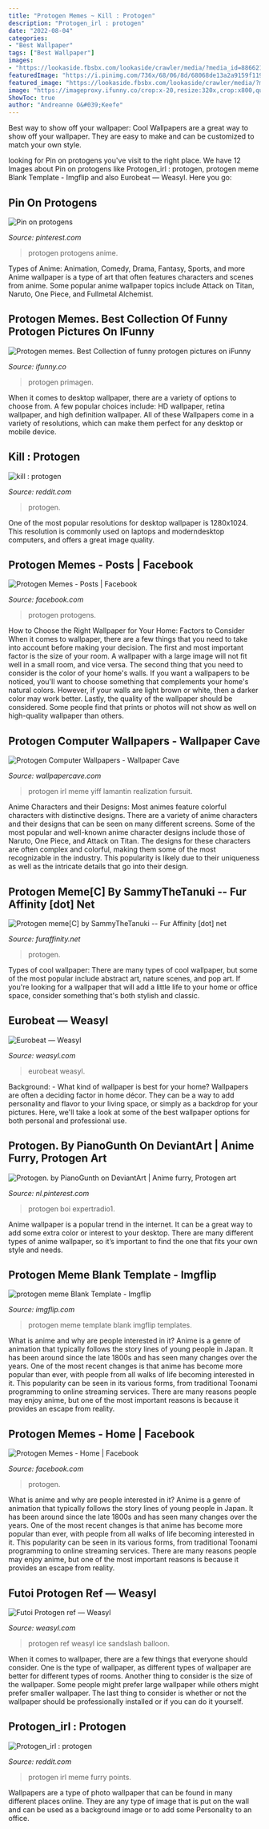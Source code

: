 ```yaml
---
title: "Protogen Memes ~ Kill : Protogen"
description: "Protogen_irl : protogen"
date: "2022-08-04"
categories:
- "Best Wallpaper"
tags: ["Best Wallpaper"]
images:
- "https://lookaside.fbsbx.com/lookaside/crawler/media/?media_id=886621281838590"
featuredImage: "https://i.pinimg.com/736x/68/06/8d/68068de13a2a9159f11957d0424d33d9.jpg"
featured_image: "https://lookaside.fbsbx.com/lookaside/crawler/media/?media_id=745110479323005"
image: "https://imageproxy.ifunny.co/crop:x-20,resize:320x,crop:x800,quality:90x75/images/16b7a4e4304284ba921e2cfd5da6802128a8bb35635e4711950718426cbb38ba_1.jpg"
ShowToc: true
author: "Andreanne O&#039;Keefe"
---
```



Best way to show off your wallpaper:
Cool Wallpapers are a great way to show off your wallpaper. They are easy to make and can be customized to match your own style.

	

		
looking for Pin on protogens you've visit to the right place. We have 12 Images about Pin on protogens like Protogen_irl : protogen, protogen meme Blank Template - Imgflip and also Eurobeat — Weasyl. Here you go:
		
    
## Pin On Protogens

<img loading=lazy src="https://i.pinimg.com/736x/68/06/8d/68068de13a2a9159f11957d0424d33d9.jpg" onerror="this.onerror=null;this.src='https://tse1.mm.bing.net/th?id=OIP.rNYAQ6inmjs37L1g8dFR_AHaHa&amp;pid=15.1';" alt="Pin on protogens">

_Source: pinterest.com_

>protogen protogens anime. 

	

Types of Anime: Animation, Comedy, Drama, Fantasy, Sports, and more
Anime wallpaper is a type of art that often features characters and scenes from anime. Some popular anime wallpaper topics include Attack on Titan, Naruto, One Piece, and Fullmetal Alchemist.

    
## Protogen Memes. Best Collection Of Funny Protogen Pictures On IFunny

<img loading=lazy src="https://imageproxy.ifunny.co/crop:x-20,resize:320x,crop:x800,quality:90x75/images/16b7a4e4304284ba921e2cfd5da6802128a8bb35635e4711950718426cbb38ba_1.jpg" onerror="this.onerror=null;this.src='https://tse3.mm.bing.net/th?id=OIP.XAIK04427xbjmwYQXmO2swAAAA&amp;pid=15.1';" alt="Protogen memes. Best Collection of funny protogen pictures on iFunny">

_Source: ifunny.co_

>protogen primagen. 

	

When it comes to desktop wallpaper, there are a variety of options to choose from. A few popular choices include: HD wallpaper, retina wallpaper, and high definition wallpaper. All of these Wallpapers come in a variety of resolutions, which can make them perfect for any desktop or mobile device. 

    
## Kill : Protogen

<img loading=lazy src="https://preview.redd.it/ra6znltmi4x51.png?auto=webp&amp;s=567c9818b8fff4d71dc211a80da6dd68cb026cb4" onerror="this.onerror=null;this.src='https://tse1.mm.bing.net/th?id=OIP.cpfnIrxaLgeQgJqY8djOXQHaHP&amp;pid=15.1';" alt="kill : protogen">

_Source: reddit.com_

>protogen. 

	

One of the most popular resolutions for desktop wallpaper is 1280x1024. This resolution is commonly used on laptops and moderndesktop computers, and offers a great image quality.

    
## Protogen Memes - Posts | Facebook

<img loading=lazy src="https://lookaside.fbsbx.com/lookaside/crawler/media/?media_id=745110479323005" onerror="this.onerror=null;this.src='https://tse1.mm.bing.net/th?id=OIP.yCY2kpGjA6ZFgYRDweTZ5QHaGU&amp;pid=15.1';" alt="Protogen Memes - Posts | Facebook">

_Source: facebook.com_

>protogen protogens. 

	

How to Choose the Right Wallpaper for Your Home: Factors to Consider
When it comes to wallpaper, there are a few things that you need to take into account before making your decision. The first and most important factor is the size of your room. A wallpaper with a large image will not fit well in a small room, and vice versa. 
The second thing that you need to consider is the color of your home's walls. If you want a wallpapers to be noticed, you'll want to choose something that complements your home's natural colors. However, if your walls are light brown or white, then a darker color may work better. 
Lastly, the quality of the wallpaper should be considered. Some people find that prints or photos will not show as well on high-quality wallpaper than others.

    
## Protogen Computer Wallpapers - Wallpaper Cave

<img loading=lazy src="https://wallpapercave.com/wp/wp6419037.jpg" onerror="this.onerror=null;this.src='https://tse3.mm.bing.net/th?id=OIP.q12pTokHmNx17aHSCuc_jQHaEK&amp;pid=15.1';" alt="Protogen Computer Wallpapers - Wallpaper Cave">

_Source: wallpapercave.com_

>protogen irl meme yiff lamantin realization fursuit. 

	

Anime Characters and their Designs: Most animes feature colorful characters with distinctive designs.
There are a variety of anime characters and their designs that can be seen on many different screens. Some of the most popular and well-known anime character designs include those of Naruto, One Piece, and Attack on Titan. The designs for these characters are often complex and colorful, making them some of the most recognizable in the industry. This popularity is likely due to their uniqueness as well as the intricate details that go into their design.

    
## Protogen Meme[C] By SammyTheTanuki -- Fur Affinity [dot] Net

<img loading=lazy src="http://t.facdn.net/30376001@400-1549505160.jpg" onerror="this.onerror=null;this.src='https://tse3.mm.bing.net/th?id=OIP.XULUFi7BUhO-p1AAvrL6fgAAAA&amp;pid=15.1';" alt="Protogen meme[C] by SammyTheTanuki -- Fur Affinity [dot] net">

_Source: furaffinity.net_

>protogen. 

	

Types of cool wallpaper:
There are many types of cool wallpaper, but some of the most popular include abstract art, nature scenes, and pop art. If you're looking for a wallpaper that will add a little life to your home or office space, consider something that's both stylish and classic.

    
## Eurobeat — Weasyl

<img loading=lazy src="https://cdn.weasyl.com/static/character/3e/a0/8b/00/ff/20/mundienaskd-72212.submit.136511.png" onerror="this.onerror=null;this.src='https://tse3.mm.bing.net/th?id=OIP.XYEanIUU8NkwFt_AqvCj8gHaDB&amp;pid=15.1';" alt="Eurobeat — Weasyl">

_Source: weasyl.com_

>eurobeat weasyl. 

	

Background: - What kind of wallpaper is best for your home?
Wallpapers are often a deciding factor in home décor. They can be a way to add personality and flavor to your living space, or simply as a backdrop for your pictures. Here, we'll take a look at some of the best wallpaper options for both personal and professional use.

    
## Protogen. By PianoGunth On DeviantArt | Anime Furry, Protogen Art

<img loading=lazy src="https://i.pinimg.com/736x/0e/54/6f/0e546fb4bbdd47ed9f90fc9c7c49fd7c.jpg" onerror="this.onerror=null;this.src='https://tse2.mm.bing.net/th?id=OIP.IDuatrNC3aWYISm9QyyaqQHaI_&amp;pid=15.1';" alt="Protogen. by PianoGunth on DeviantArt | Anime furry, Protogen art">

_Source: nl.pinterest.com_

>protogen boi expertradio1. 

	

Anime wallpaper is a popular trend in the internet. It can be a great way to add some extra color or interest to your desktop. There are many different types of anime wallpaper, so it’s important to find the one that fits your own style and needs.

    
## Protogen Meme Blank Template - Imgflip

<img loading=lazy src="https://i.imgflip.com/3lioei.jpg" onerror="this.onerror=null;this.src='https://tse2.mm.bing.net/th?id=OIP.X048tXmq689JnJzgtRyTkgHaFE&amp;pid=15.1';" alt="protogen meme Blank Template - Imgflip">

_Source: imgflip.com_

>protogen meme template blank imgflip templates. 

	

What is anime and why are people interested in it?
Anime is a genre of animation that typically follows the story lines of young people in Japan. It has been around since the late 1800s and has seen many changes over the years. One of the most recent changes is that anime has become more popular than ever, with people from all walks of life becoming interested in it. This popularity can be seen in its various forms, from traditional Toonami programming to online streaming services. There are many reasons people may enjoy anime, but one of the most important reasons is because it provides an escape from reality.

    
## Protogen Memes - Home | Facebook

<img loading=lazy src="https://lookaside.fbsbx.com/lookaside/crawler/media/?media_id=886621281838590" onerror="this.onerror=null;this.src='https://tse4.mm.bing.net/th?id=OIP.iAT-tQzXUWmHd2zMgnHpjQHaKk&amp;pid=15.1';" alt="Protogen Memes - Home | Facebook">

_Source: facebook.com_

>protogen. 

	

What is anime and why are people interested in it?
Anime is a genre of animation that typically follows the story lines of young people in Japan. It has been around since the late 1800s and has seen many changes over the years. One of the most recent changes is that anime has become more popular than ever, with people from all walks of life becoming interested in it. This popularity can be seen in its various forms, from traditional Toonami programming to online streaming services. There are many reasons people may enjoy anime, but one of the most important reasons is because it provides an escape from reality.

    
## Futoi Protogen Ref — Weasyl

<img loading=lazy src="https://cdn.weasyl.com/~sephoix/submissions/1865143/26239c70b953ef52f5d5991b7856d8a9652e4f4a63b3012b76a81ddd46775e7c/sephoix-futoi-protogen-ref.png" onerror="this.onerror=null;this.src='https://tse1.mm.bing.net/th?id=OIP.-Ra130Xr5fXkorzyJKfwpQHaEk&amp;pid=15.1';" alt="Futoi Protogen ref — Weasyl">

_Source: weasyl.com_

>protogen ref weasyl ice sandslash balloon. 

	

When it comes to wallpaper, there are a few things that everyone should consider. One is the type of wallpaper, as different types of wallpaper are better for different types of rooms. Another thing to consider is the size of the wallpaper. Some people might prefer large wallpaper while others might prefer smaller wallpaper. The last thing to consider is whether or not the wallpaper should be professionally installed or if you can do it yourself.

    
## Protogen_irl : Protogen

<img loading=lazy src="https://i.redd.it/f3epmaq21f751.png" onerror="this.onerror=null;this.src='https://tse4.mm.bing.net/th?id=OIP.FFR4-ueSnYlzT1wNzeuFXQHaGB&amp;pid=15.1';" alt="Protogen_irl : protogen">

_Source: reddit.com_

>protogen irl meme furry points. 

	



Wallpapers are a type of photo wallpaper that can be found in many different places online. They are any type of image that is put on the wall and can be used as a background image or to add some Personality to an office.

